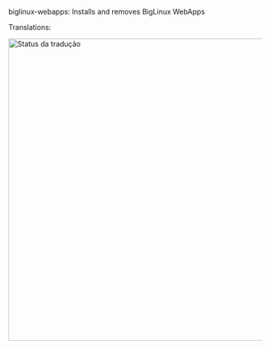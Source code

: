 biglinux-webapps: Installs and removes BigLinux WebApps

Translations:

<a href="https://hosted.weblate.org/engage/biglinux/">
<img src="https://hosted.weblate.org/widgets/biglinux/-/biglinux-webapps/multi-auto.svg" alt="Status da tradução" width="600"/>
</a>
